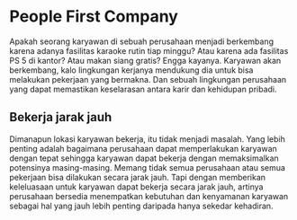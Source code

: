 # People First Company

Apakah seorang karyawan di sebuah perusahaan menjadi berkembang karena adanya fasilitas karaoke rutin tiap minggu? Atau karena ada fasilitas PS 5 di kantor? Atau makan siang gratis? Engga kayanya. Karyawan akan berkembang, kalo lingkungan kerjanya mendukung dia untuk bisa melakukan pekerjaan yang bermakna. Dan sebuah lingkungan perusahaan yang dapat memastikan keselarasan antara karir dan kehidupan pribadi.

## Bekerja jarak jauh
Dimanapun lokasi karyawan bekerja, itu tidak menjadi masalah. Yang lebih penting adalah bagaimana perusahaan dapat memperlakukan karyawan dengan tepat sehingga karyawan dapat bekerja dengan memaksimalkan potensinya masing-masing. Memang tidak semua perusahaan atau semua pekerjaan bisa dilakukan secara jarak jauh. Tapi dengan memberikan keleluasaan untuk karyawan dapat bekerja secara jarak jauh, artinya perusahaan bersedia menempatkan kebutuhan dan kenyamanan karyawan sebagai hal yang jauh lebih penting daripada hanya sekedar kehadiran.

